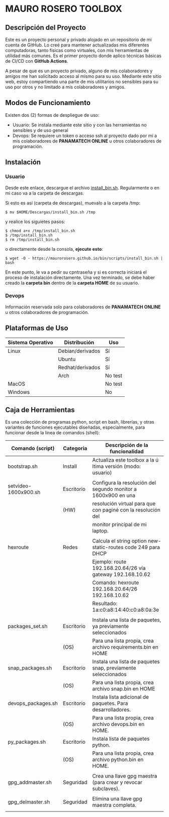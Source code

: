 # MAURO ROSERO TOOLBOX

## Descripción del Proyecto

Este es un proyecto personal y privado alojado en un repositorio de mi cuenta de GitHub. Lo creé para mantener actualizadas mis diferentes computadoras, tanto físicas como virtuales, con mis herramientas de utilidad más comunes. Es el primer proyecto donde aplico técnicas básicas de CI/CD con **GitHub Actions**.

A pesar de que es un proyecto privado, alguno de mis colaboradores y amigos me han solicitado acceso al mismo para su uso. Mediante este sitio web, estoy compartiendo una parte de mis utilitarios no sensibles para su uso por otros y no limitado a mis colaboradores y amigos.

## Modos de Funcionamiento

Existen dos (2) formas de despliegue de uso:
  * Usuario: Se instala mediante este sitio y con las herramientas no sensibles y de uso general
  * Devops: Se requiere un token o acceso ssh al proyecto dado por mí a mis colaboradores de **PANAMATECH ONLINE** u otros colaboradores de programación.

## Instalación

### Usuario

Desde este enlace, descargue el archivo [install_bin.sh](scripts/install_bin.sh). Regularmente o en mi caso va a la carpeta de descargas.

Si esto es así (carpeta de descargas), muevalo a la carpeta /tmp:

    $ mv $HOME/Descargas/install_bin.sh /tmp

y realice los siguietes pasos:

    $ chmod a+x /tmp/install_bin.sh
    $ /tmp/install_bin.sh
    $ rm /tmp/install_bin.sh

o directamente desde la consola, **ejecute esto**:

    $ wget -O - https://maurorosero.github.io/bin/scripts/install_bin.sh | bash

En este punto, le va a pedir su cpntraseña y si es correcta iniciará el proceso de instalación directamente. Una vez terminado, se debe haber creado la **carpeta bin** dentro de la **carpeta HOME** de su usuario.

### Devops

Información reservada solo para colaboradores de **PANAMATECH ONLINE** u otros colaboradores de programación.

## Plataformas de Uso

| Sistema Operativo | Distribución      | Uso     |
|-------------------|-------------------|---------|
| Linux             | Debian/derivados  | Sí      |
|                   | Ubuntu            | Sí      |
|                   | Redhat/derivados  | Sí      |
|                   | Arch              | No test |
| MacOS             |                   | No test |
| Windows           |                   | No      |


## Caja de Herramientas

Es una colección de programas python, script en bash, librerías, y otras variantes de funciones ejecutables diseñadas, especialmente, para funcionar desde la línea de comandos (shell):

| Comando (script)     | Categoria  | Descripción de la funcionalidad                               |
|----------------------|------------|---------------------------------------------------------------|
| bootstrap.sh         | Install    | Actualiza este toolbox a la ú ltima versión (modo: usuario)   |
|                      |            |                                                               |
| setvideo-1600x900.sh | Escritorio | Configura la resolución del segundo monitor a 1600x900 en una |
|                      | (HW)       | resolución virtual para que con paginé con la resolución del  |
|                      |            | monitor principal de mi laptop.                               |
|                      |            |                                                               |
| hexroute             | Redes      | Calcula el string option new-static-routes code 249 para DHCP |
|                      |            | Ejemplo:   route 192.168.20.64/26 vía gateway 192.168.10.62   |
|                      |            | Comando:   hexroute 192.168.20.64/26 192.168.10.62            |
|                      |            | Resultado: 1a:c0:a8:14:40:c0:a8:0a:3e                         |
|                      |            |                                                               |
| packages_set.sh      | Escritorio | Instala una lista de paquetes, ya previamente seleccionados   |
|                      | (OS)       | Para una lista propia, crea archivo requirements.bin en HOME  |
| snap_packages.sh     | Escritorio | Instala una lista de paquetes snap, previamente seleccionados |
|                      | (OS)       | Para una lista propia, crea archivo snap.bin en HOME          |
| devops_packages.sh   | Escritorio | Instala lista adicional de paquetes. Para desarrolladores.    |
|                      | (OS)       | Para una lista propia, crea archivo devops.bin en HOME.       |
| py_packages.sh       | Escritorio | Instala lista de paquetes python.                             |
|                      | (OS)       | Para una lista propia, crea archivo python.bin en HOME.       |
|                      |            |                                                               |
| gpg_addmaster.sh     | Seguridad  | Crea una llave gpg maestra (para crear y revocar subclaves).  |
|                      |            |                                                               |
| gpg_delmaster.sh     | Seguridad  | Elimina una llave gpg maestra completa.                       |
|                      |            |                                                               |




